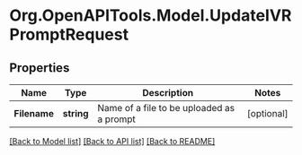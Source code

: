 
# Org.OpenAPITools.Model.UpdateIVRPromptRequest

## Properties

Name | Type | Description | Notes
------------ | ------------- | ------------- | -------------
**Filename** | **string** | Name of a file to be uploaded as a prompt | [optional] 

[[Back to Model list]](../README.md#documentation-for-models)
[[Back to API list]](../README.md#documentation-for-api-endpoints)
[[Back to README]](../README.md)

